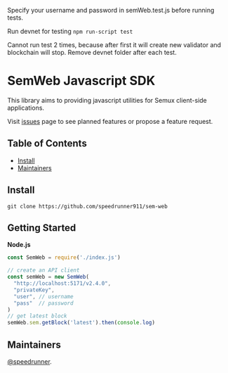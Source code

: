 
Specify your username and password in semWeb.test.js before running tests.

Run devnet for testing
```npm run-script test```

Cannot run test 2 times, because after first it will create new validator and blockchain will stop.
Remove devnet folder after each test.

# SemWeb Javascript SDK

This library aims to providing javascript utilities for Semux client-side applications.

Visit [issues](https://github.com/speedrunner911/sem-web/issues) page to see planned features or propose a feature request.

## Table of Contents

- [Install](#install)
- [Maintainers](#maintainers)

## Install

```
git clone https://github.com/speedrunner911/sem-web
```

## Getting Started

**Node.js**

```javascript
const SemWeb = require('./index.js')

// create an API client
const semWeb = new SemWeb(
  "http://localhost:5171/v2.4.0",
  "privateKey",
  "user", // username
  "pass"  // password
)
// get latest block
semWeb.sem.getBlock('latest').then(console.log)
```


## Maintainers

[@speedrunner](https://github.com/speedrunner911/).



